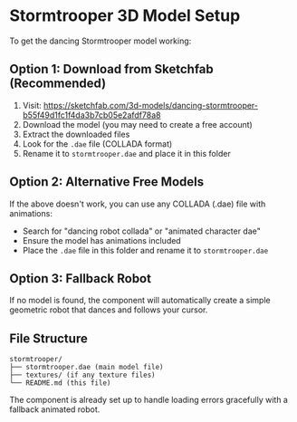 # Stormtrooper 3D Model Setup

To get the dancing Stormtrooper model working:

## Option 1: Download from Sketchfab (Recommended)
1. Visit: https://sketchfab.com/3d-models/dancing-stormtrooper-b55f49d1fc1f4da3b7cb05e2afdf78a8
2. Download the model (you may need to create a free account)
3. Extract the downloaded files
4. Look for the `.dae` file (COLLADA format)
5. Rename it to `stormtrooper.dae` and place it in this folder

## Option 2: Alternative Free Models
If the above doesn't work, you can use any COLLADA (.dae) file with animations:
- Search for "dancing robot collada" or "animated character dae"
- Ensure the model has animations included
- Place the `.dae` file in this folder and rename it to `stormtrooper.dae`

## Option 3: Fallback Robot
If no model is found, the component will automatically create a simple geometric robot that dances and follows your cursor.

## File Structure
```
stormtrooper/
├── stormtrooper.dae (main model file)
├── textures/ (if any texture files)
└── README.md (this file)
```

The component is already set up to handle loading errors gracefully with a fallback animated robot.
